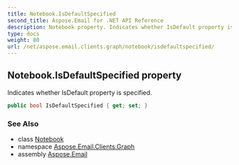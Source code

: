 ```yaml
---
title: Notebook.IsDefaultSpecified
second_title: Aspose.Email for .NET API Reference
description: Notebook property. Indicates whether IsDefault property is specified
type: docs
weight: 80
url: /net/aspose.email.clients.graph/notebook/isdefaultspecified/
---
```

## Notebook.IsDefaultSpecified property

Indicates whether IsDefault property is specified.

```csharp
public bool IsDefaultSpecified { get; set; }
```

### See Also

* class [Notebook](../)
* namespace [Aspose.Email.Clients.Graph](../../notebook/)
* assembly [Aspose.Email](../../../)


